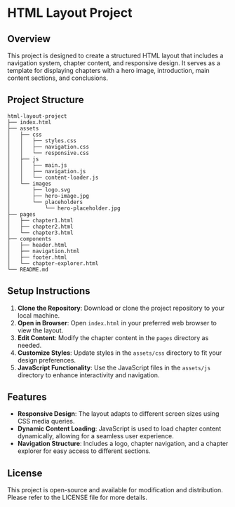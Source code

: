 # HTML Layout Project

## Overview
This project is designed to create a structured HTML layout that includes a navigation system, chapter content, and responsive design. It serves as a template for displaying chapters with a hero image, introduction, main content sections, and conclusions.

## Project Structure
```
html-layout-project
├── index.html
├── assets
│   ├── css
│   │   ├── styles.css
│   │   ├── navigation.css
│   │   └── responsive.css
│   ├── js
│   │   ├── main.js
│   │   ├── navigation.js
│   │   └── content-loader.js
│   └── images
│       ├── logo.svg
│       ├── hero-image.jpg
│       └── placeholders
│           └── hero-placeholder.jpg
├── pages
│   ├── chapter1.html
│   ├── chapter2.html
│   └── chapter3.html
├── components
│   ├── header.html
│   ├── navigation.html
│   ├── footer.html
│   └── chapter-explorer.html
└── README.md
```

## Setup Instructions
1. **Clone the Repository**: Download or clone the project repository to your local machine.
2. **Open in Browser**: Open `index.html` in your preferred web browser to view the layout.
3. **Edit Content**: Modify the chapter content in the `pages` directory as needed.
4. **Customize Styles**: Update styles in the `assets/css` directory to fit your design preferences.
5. **JavaScript Functionality**: Use the JavaScript files in the `assets/js` directory to enhance interactivity and navigation.

## Features
- **Responsive Design**: The layout adapts to different screen sizes using CSS media queries.
- **Dynamic Content Loading**: JavaScript is used to load chapter content dynamically, allowing for a seamless user experience.
- **Navigation Structure**: Includes a logo, chapter navigation, and a chapter explorer for easy access to different sections.

## License
This project is open-source and available for modification and distribution. Please refer to the LICENSE file for more details.